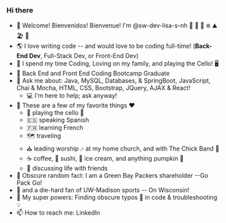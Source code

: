 ### Hi there 

- 👋 Welcome! Bienvenidos! Bienvenue! I'm @sw-dev-lisa-s-nh  🍂 🌷 🌲 ❄️ ⛰️ 🏖️ 🌄
- 🌎 I love writing code -- and would love to be coding full-time! (**Back-End Dev**, Full-Stack Dev, or Front-End Dev)  
- 🏫 I spend my time Coding, Loving on my family, and playing the Cello! 🖥️
- 🌳 Back End and Front End Coding Bootcamp Graduate
- 💬 Ask me about:  Java, MySQL, Databases, & SpringBoot, JavaScript, Chai & Mocha, HTML, CSS, Bootstrap, JQuery, AJAX & React!
    - 💻  I'm here to help; ask anyway!
- 🎹 These are a few of my favorite things ❤️ 
    - 🎵 playing the cello 🎻
    - :es: speaking Spanish  
    - :fr: learning French
    - 🗺️ traveling
    - ⛪ leading worship 🎶 at my home church, and with The Chick Band  🐥
    - :coffee: coffee, 🍣 sushi, 🍨 ice cream, and anything pumpkin 🎃
    - 💭 discussing life with friends
- 🏈 Obscure random fact:  I am a Green Bay Packers shareholder --Go Pack Go!
- 🦡 and a die-hard fan of UW-Madison sports -- On Wisconsin!
- 🌟 My super powers:  Finding obscure typos 👀 in code & troubleshooting 💡
- 📫 How to reach me:  LinkedIn

